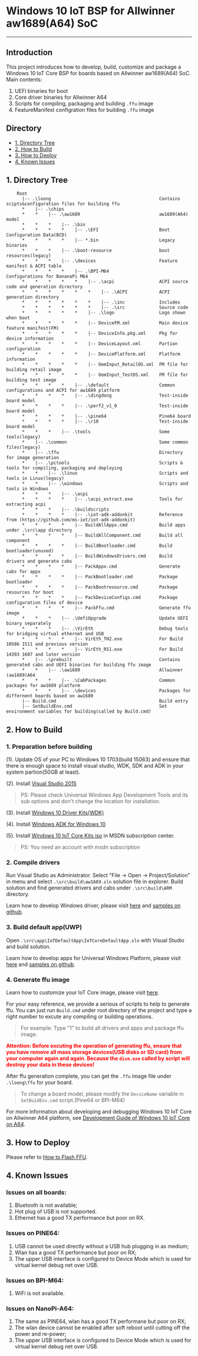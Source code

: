 # Windows 10 IoT BSP for Allwinner aw1689(A64) SoC

---

## Introduction

This project introduces how to develop, build, customize and package a Windows 10 IoT Core BSP for boards based on Allwinner aw1689(A64) SoC.
Main contents:
1. UEFI binaries for boot
2. Core driver binaries for Allwinner A64
3. Scripts for compiling, packaging and building `.ffu` image
4. FeatureManifest configration files for building `.ffu` image

## Directory

- [1. Directory Tree](#1)
- [2. How to Build](#2)
- [3. How to Deploy](#3)
- [4. Known Issues](#4)

<h2 id="1">1. Directory Tree</h2>

        Root
          |-- .\loong                                         Contains scipts&configuration files for building ffu
          *    |-- .\chips                                    
          *    *    |-- .\aw1689                              aw1689(A64) model
          *    *    *    |-- .\bin    
          *    *    *    *    |-- .\EFI                       Boot Configuration Data(BCD)
          *    *    *    *    |-- *.bin                       Legacy binaries
          *    *    *    |-- .\boot-resource                  boot resources(legacy)
          *    *    *    |-- .\devices                        Feature manifest & ACPI table
          *    *    *    *    |-- .\BPI-M64                   Configurations for BananaPi M64
          *    *    *    *    *    |-- .\acpi                 ACPI source code and generation directory
          *    *    *    *    *    *    |-- .\ACPI            ACPI generation directory
          *    *    *    *    *    *    |-- .\inc             Includes
          *    *    *    *    *    *    |-- .\src             Source code
          *    *    *    *    *    |-- .\logo                 Logo shown when boot
          *    *    *    *    *    |-- DeviceFM.xml           Main device feature manifest(FM)
          *    *    *    *    *    |-- DeviceInfo.pkg.xml     Pkg for device information
          *    *    *    *    *    |-- DeviceLayout.xml       Partion configuration
          *    *    *    *    *    |-- DevicePlatform.xml     Platform information
          *    *    *    *    *    |-- OemInput_RetailOS.xml  FM file for building retail image
          *    *    *    *    *    |-- OemInput_TestOS.xml    FM file for building test image
          *    *    *    *    |-- .\default                   Common configurations and ACPI for aw1689 platform
          *    *    *    *    |-- .\dingdong                  Test-inside board model
          *    *    *    *    |-- .\perf2_v1_0                Test-inside board model
          *    *    *    *    |-- .\pine64                    Pine64 board
          *    *    *    *    |-- .\r18                       Test-inside board model
          *    *    *    |-- .\tools                          Some tools(legacy)
          *    |-- .\common                                   Some common files(legacy)
          *    |-- .\ffu                                      Directory for image generation
          *    |-- .\pctools                                  Scripts & tools for compiling, packaging and deploying
          *    *    |-- .\linux                               Scripts and tools in Linux(legacy)
          *    *    |-- .\windows                             Scripts and tools in Windows
          *    *    *    |-- .\acpi                           
          *    *    *    *    |-- .\acpi_extract.exe          Tools for extracting acpi
          *    *    *    |-- .\buildscripts                   
          *    *    *    *    |-- .\iot-adk-addonkit          Reference from (https://github.com/ms-iot/iot-adk-addonkit)
          *    *    *    *    |-- BuildAllAppx.cmd            Build apps under .\src\app directory
          *    *    *    *    |-- BuildAllComponent.cmd       Build all component
          *    *    *    *    |-- BuildBootloader.cmd         Build bootloader(unused)
          *    *    *    *    |-- BuildWindowsDrivers.cmd     Build drivers and generate cabs
          *    *    *    *    |-- PackAppx.cmd                Generate cabs for appx
          *    *    *    *    |-- PackBootloader.cmd          Package bootloader
          *    *    *    *    |-- PackBootresource.cmd        Package resources for boot
          *    *    *    *    |-- PackDeviceConfigs.cmd       Package configuration files of device
          *    *    *    *    |-- PackFfu.cmd                 Generate ffu image
          *    *    *    |-- .\UefiUpgrade                    Update UEFI binary separately
          *    *    *    |-- .\VirEth                         Debug tools for bridging virtual ethernet and USB
          *    *    *    *    |-- VirEth_TH2.exe              For Build 10586 1511 and previous version
          *    *    *    *    |-- VirEth_RS1.exe              For Build 14393 1607 and later version
          *    |-- .\prebuilt                                 Contains generated cabs and UEFI binaries for building ffu image
          *    *    |-- .\aw1689                              Allwinner (aw1689)A64
          *    *    *    |-- .\CabPackages                    Common packages for aw1689 platform
          *    *    *    |-- .\devices                        Packages for differnent boards based on aw1689
          |-- Build.cmd                                       Build entry
          |-- SetBuildEnv.cmd                                 Set environment variables for building(called by Build.cmd)

<h2 id="2">2. How to Build</h2>

### 1. Preparation before building

(1). Update OS of your PC to Windows 10 1703(build 15063) and ensure that there is enough space to install visual studio, WDK, SDK and ADK in your system partion(50GB at least).

(2). Install [Visual Studio 2015](https://www.visualstudio.com)

> PS: Please check Universal Windows App Development Tools and its sub options and don't change the location for installation.

(3). Install [Windows 10 Driver Kits(WDK)](https://developer.microsoft.com/zh-cn/windows/hardware/windows-driver-kit)

(4). Install [Windows ADK for Windows 10](https://developer.microsoft.com/en-us/windows/hardware/windows-assessment-deployment-kit)

(5). Install [Windows 10 IoT Core Kits iso](https://msdn.microsoft.com/subscriptions/json/GetDownloadRequest?brand=MSDN&locale=en-us&fileId=72005&activexDisabled=true&akamaiDL=false) in MSDN subscription center.

> PS: You need an account with msdn subscription

### 2. Compile drivers

Run Visual Studio as Administrator. Select "File -> Open -> Project/Solution" in menu and select `.\src\build\aw1689.sln` solution file in explorer. Build solution and find generated drivers and cabs under `.\src\build\ARM` directory.

Learn how to develop Windows driver, please visit [here](https://msdn.microsoft.com/windows/hardware/drivers/develop/getting-started-with-universal-drivers) and [samples on github](https://github.com/Microsoft/Windows-driver-samples).

### 3. Build default app(UWP)

Open `.\src\app\IoTDefaultApp\IoTCoreDefaultApp.sln` with Visual Studio and build solution.

Learn how to develop apps for Universal Windows Platform, please visit [here](https://developer.microsoft.com/zh-cn/windows/apps/getstarted) and [samples on github](https://github.com/ms-iot/samples).

### 4. Generate ffu image

Learn how to customize your IoT Core image, please visit [here](https://msdn.microsoft.com/zh-cn/windows/hardware/commercialize/manufacture/iot/index).

For your easy reference, we provide a serious of scripts to help to generate ffu. You can just run `Build.cmd` under root directory of the project and type a right number to excute any compiling or building operations.

> For example: Type "1" to build all drivers and apps and package ffu image.

**<font color="red">Attention: Before excuting the operation of generating ffu, ensure that you have remove all mass storage devices(USB disks or SD card) from your computer again and again. Because the `dism.exe` called by script will destroy your data in these devices!</font>**

After ffu generation complete, you can get the `.ffu` image file under `.\loong\ffu` for your board.

> To change a board model, please modify the `DeviceName` variable in `SetBuidEnv.cmd` script.(Pine64 or BPI-M64)

For more information about developing and debugging Windows 10 IoT Core on Allwinner A64 platform, see [
Development Guide of Windows 10 IoT Core on A64](https://github.com/Leeway213/BSP-aw1689/blob/master/doc/Dev%20Guide.md).

<h2 id="3">3. How to Deploy</h2>

Please refer to [How to Flash FFU](https://github.com/Leeway213/Win10-IoT-for-A64-Release-Notes/blob/master/doc/How%20to%20flash%20ffu.md).

<h2 id="4">4. Known Issues</h2>

### Issues on all boards:
1. Bluetooth is not available;
2. Hot plug of USB is not supported.
3. Ethernet has a good TX performance but poor on RX.


### Issues on PINE64:
1. USB cannot be used directly without a USB hub plugging in as medium;
2. Wlan has a good TX performance but poor on RX;
3. The upper USB interface is configured to Device Mode which is used for virtual kernel debug net over USB.

### Issues on BPI-M64:
1. WiFi is not available.

### Issues on NanoPi-A64:
1. The same as PINE64, wlan has a good TX performane but poor on RX; 
2. The wlan device cannot be enabled after soft reboot until cutting off the power and re-power;
3. The upper USB interface is configured to Device Mode which is used for virtual kernel debug net over USB.